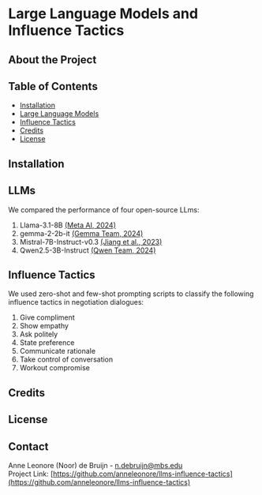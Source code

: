 # Large Language Models and Influence Tactics

## About the Project

## Table of Contents 

- [Installation](#installation)
- [Large Language Models](#LLMs)
- [Influence Tactics](#influence-tactics)
- [Credits](#credits)
- [License](#license)

## Installation

## LLMs
We compared the performance of four open-source LLms:
1. Llama-3.1-8B [(Meta AI, 2024)](https://huggingface.co/meta-llama/Llama-3.1-8B)
2. gemma-2-2b-it [(Gemma Team, 2024)](https://www.kaggle.com/m/3301)
3. Mistral-7B-Instruct-v0.3 [(Jiang et al., 2023)](https://arxiv.org/abs/2310.06825)
4. Qwen2.5-3B-Instruct [(Qwen Team, 2024)](https://qwenlm.github.io/blog/qwen2.5/)

## Influence Tactics
We used zero-shot and few-shot prompting scripts to classify the following influence tactics in negotiation dialogues:
1. Give compliment
2. Show empathy
3. Ask politely
4. State preference
5. Communicate rationale
6. Take control of conversation
7. Workout compromise

## Credits

## License


## Contact
Anne Leonore (Noor) de Bruijn - n.debruijn@mbs.edu
<br>
Project Link: [https://github.com/anneleonore/llms-influence-tactics](https://github.com/anneleonore/llms-influence-tactics)

<i class="fa-solid fa-linkedin"></i>

<a href="https://www.linkedin.com/in/your-profile-url">
  <i class="fa fa-linkedin" aria-hidden="true"></i>
</a>
